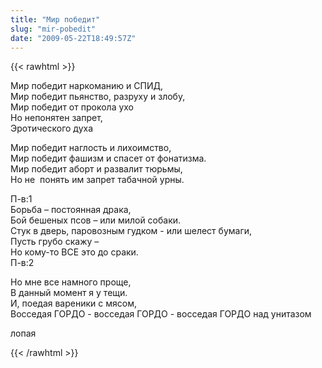 ```yaml
---
title: "Мир победит"
slug: "mir-pobedit"
date: "2009-05-22T18:49:57Z"
---
```

{{< rawhtml >}}

<p>Мир победит наркоманию и СПИД,<br />Мир победит пьянство, разруху и злобу,<br />Мир победит от прокола ухо<br />Но непонятен запрет,<br />Эротического духа</p>
<p>Мир победит наглость и лихоимство,<br />Мир победит фашизм и спасет от фонатизма.<br />Мир победит аборт и развалит тюрьмы,<br />Но не  понять им запрет табачной урны.</p>
<p>П-в:1<br />Борьба – постоянная драка,<br />Бой бешеных псов – или милой собаки.<br />Стук в дверь, паровозным гудком - или шелест бумаги,<br />Пусть грубо скажу – <br />Но кому-то ВСЕ это до сраки.<br />П-в:2</p>
<p>Но мне все намного проще,<br />В данный момент я у тещи.<br />И, поедая вареники с мясом,<br />Восседая ГОРДО - восседая ГОРДО - восседая ГОРДО над унитазом</p>
<p>лопая</p>
{{< /rawhtml >}}
